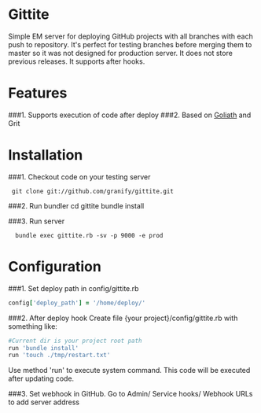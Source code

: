 Gittite
============
Simple EM server for deploying GitHub projects with all branches with each push to repository.
It's perfect for testing branches before merging them to master so it  was not designed for production server.
It does not store previous releases.
It supports after hooks.

Features
============
###1. Supports execution of code after deploy
###2. Based on <a href="https://github.com/postrank-labs/goliath" >Goliath</a> and Grit

Installation
============

###1. Checkout code on your testing server

     git clone git://github.com/granify/gittite.git

###2. Run bundler
      cd gittite
      bundle install

###3. Run server

      bundle exec gittite.rb -sv -p 9000 -e prod

Configuration
=============
###1. Set deploy path in config/gittite.rb
```ruby
config['deploy_path'] = '/home/deploy/'
```

###2. After deploy hook
Create file {your project}/config/gittite.rb with something like:
```ruby
#Current dir is your project root path
run 'bundle install'
run 'touch ./tmp/restart.txt'
```
Use method 'run' to execute system command. This code will be executed after updating code.

###3. Set webhook in GitHub.
Go to Admin/ Service hooks/ Webhook URLs  to add server address

